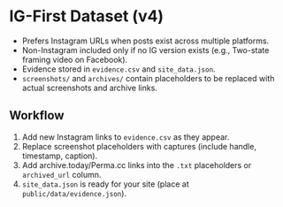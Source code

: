 
# IG-First Dataset (v4)

- Prefers Instagram URLs when posts exist across multiple platforms.
- Non-Instagram included only if no IG version exists (e.g., Two-state framing video on Facebook).
- Evidence stored in `evidence.csv` and `site_data.json`.
- `screenshots/` and `archives/` contain placeholders to be replaced with actual screenshots and archive links.

## Workflow
1. Add new Instagram links to `evidence.csv` as they appear.
2. Replace screenshot placeholders with captures (include handle, timestamp, caption).
3. Add archive.today/Perma.cc links into the `.txt` placeholders or `archived_url` column.
4. `site_data.json` is ready for your site (place at `public/data/evidence.json`).
